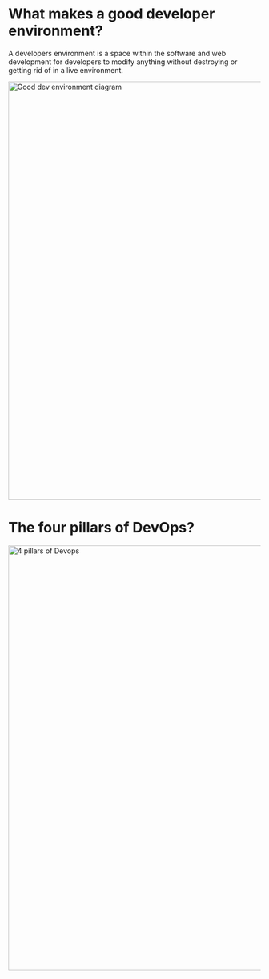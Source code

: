 <h1>What makes a good developer environment?</h1>

A developers environment is a space within the software and web development for developers to modify anything without destroying or getting rid of 
in a live environment.

<img width="834" alt="Good dev environment diagram" src="https://user-images.githubusercontent.com/126012715/233040844-93ff2598-6c8a-4462-8bfb-3a94231ce51a.png">

<h1>The four pillars of DevOps?</h1>

<img width="848" alt="4 pillars of Devops" src="https://user-images.githubusercontent.com/126012715/233041397-fa8cefc3-24a0-4c79-88f6-26b6d48c8288.png">


